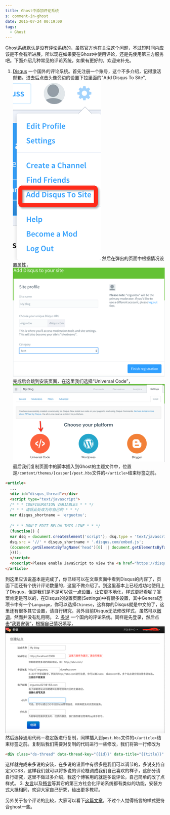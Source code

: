 ```yaml
---
title: Ghost中添加评论系统
s: comment-in-ghost
date: 2015-07-24 00:19:00
tags:
  - Ghost
---
```

Ghost系统默认是没有评论系统的，虽然官方也在关注这个问题，不过短时间内应该是不会有所进展，所以现在如果要在Ghost中使用评论，还是先使用第三方服务吧。下面介绍几种常见的评论系统，如果有更好的，欢迎来补充。
<!-- more -->
1. [Disqus](https://disqus.com/) 一个国外的评论系统。首先注册一个账号，这个不多介绍，记得激活邮箱。进去后点击头像旁边的设置下拉里面的"Add Disqus To Site",
  ![Disqus](/images/ghost/disqus.png)
  然后在弹出的页面中根据情况设置属性，
  ![Disqus profile](/images/ghost/disqus-profile.png)
  完成后会跳到安装页面，在这里我们选择“Universal Code”，
  ![Disqus code selection](/images/ghost/disqus-code-selection.png)
  最后我们复制页面中的脚本插入到Ghost的主题文件中，位置是`/content/themes/[casper]/post.hbs`文件的`</article>`结束标签之前。
  ```html
  <article>
    ...
    <div id="disqus_thread"></div>
    <script type="text/javascript">
    /* * * CONFIGURATION VARIABLES * * */
    /* * * 请将此处改为你自己的 * * */
    var disqus_shortname = 'erguotou';

    /* * * DON'T EDIT BELOW THIS LINE * * */
    (function() {
    var dsq = document.createElement('script'); dsq.type = 'text/javascript'; dsq.async = true;
    dsq.src = '//' + disqus_shortname + '.disqus.com/embed.js';
    (document.getElementsByTagName('head')[0] || document.getElementsByTagName('body')[0]).appendChild(dsq);
    })();
    </script>
    <noscript>Please enable JavaScript to view the <a href="https://disqus.com/?ref_noscript" rel="nofollow">comments powered by Disqus.</a></noscript>
  </article>
  ```
  到这里应该说基本是完成了，你已经可以在文章页面中看到Disqus的内容了，页面下面还有个统计评论数量的，这里不做介绍了。到这里基本上已经成功地使用上了Disqus，但是我们是不是可以做一点设置，让它更本地化，样式更好看呢？答案肯定是可以的，在Disqus的设置页面(Settings)中有很多设置，其中General选项卡中有一个`Language`，你可以选择`Chinese`，这样你的Disqus就是中文的了，这里还有很多其它设置，请自行研究。另外目前Disqus无法修改样式，虽然可以[微调](https://help.disqus.com/customer/portal/articles/545277-disqus-appearance-tweaks)，然而并没有乱用啊。
2. [多说](http://duoshuo.com/) 一个国内的评论系统。同样是先登录，然后点击“我要安装”，根据自己情况填写，
  ![Duoshuo](/images/ghost/duoshuo.png)然后选择通用代码－稳定版进行复制，同样插入到`post.hbs`文件的`</article>`结束标签之前。复制后我们需要对复制的代码进行一些修改，我们将第一行修改为
  ```html
  <div class="ds-thread" data-thread-key="{{id}}" data-title="{{title}}" data-url="{{url absolute="true"}}"></div>
  ```
  这样就完成来多说的安装，在多说的设置中有很多是我们可以调节的，多说支持自定义CSS，这样我们就可以将多说的评论框调成我们自己喜欢的样子，这部分请自行研究，这里不做过多介绍，我这个博客用的就是多说评论，自己简单的改了点样式。
3. [友言](http://www.uyan.cc/getcode)以及[畅言](http://changyan.kuaizhan.com/)等其它的第三方社会化评论系统都有类似的功能，安装方式大抵相同，欢迎大家自己研究，给出更多教程。

另外关于各个评论的比较，大家可以看下[这篇文章](http://changyan.sohu.com/blog/?p=126)，不过个人觉得畅言的样式更符合ghost一些。
